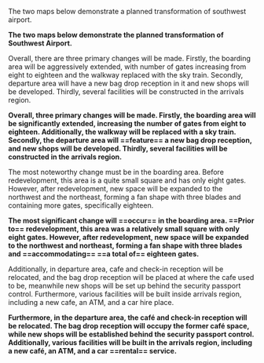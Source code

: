 The two maps below demonstrate a planned transformation of southwest airport.

**The two maps below demonstrate the planned transformation of Southwest Airport.**

Overall, there are three primary changes will be made. Firstly, the boarding area will be aggressively extended, with number of gates increasing from eight to eighteen and the walkway replaced with the sky train. Secondly, departure area will have a new bag drop reception in it and new shops will be developed. Thirdly, several facilities will be constructed in the arrivals region.

**Overall, three primary changes will be made. Firstly, the boarding area will be significantly extended, increasing the number of gates from eight to eighteen. Additionally, the walkway will be replaced with a sky train. Secondly, the departure area will ==feature== a new bag drop reception, and new shops will be developed. Thirdly, several facilities will be constructed in the arrivals region.**

The most noteworthy change must be in the boarding area. Before redevelopment, this area is a quite small square and has only eight gates. However, after redevelopment, new space will be expanded to the northwest and the northeast, forming a fan shape with three blades and containing more gates, specifically eighteen.

**The most significant change will ==occur== in the boarding area. ==Prior to== redevelopment, this area was a relatively small square with only eight gates. However, after redevelopment, new space will be expanded to the northwest and northeast, forming a fan shape with three blades and ==accommodating== ==a total of== eighteen gates.**

Additionally, in departure area, cafe and check-in reception will be relocated, and the bag drop reception will be placed at where the cafe used to be, meanwhile new shops will be set up behind the security passport control. Furthermore, various facilities will be built inside arrivals region, including a new cafe, an ATM, and a car hire place.

**Furthermore, in the departure area, the café and check-in reception will be relocated. The bag drop reception will occupy the former café space, while new shops will be established behind the security passport control. Additionally, various facilities will be built in the arrivals region, including a new café, an ATM, and a car ==rental== service.**
